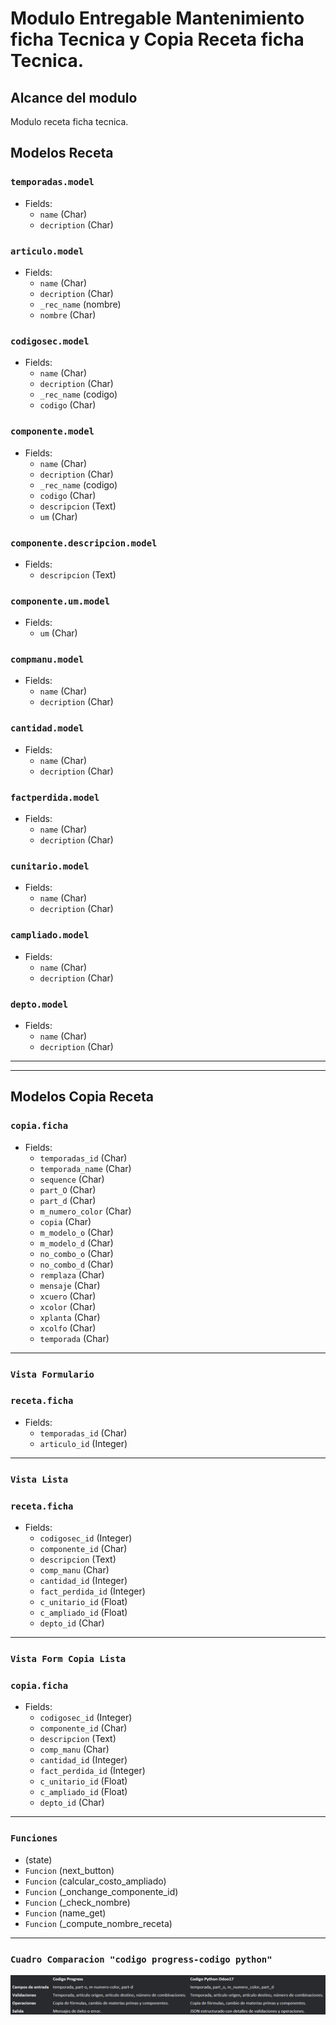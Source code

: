# Modulo Entregable Mantenimiento ficha Tecnica y Copia Receta ficha Tecnica. 

## Alcance del modulo

Modulo receta ficha tecnica. 

## Modelos Receta

### `temporadas.model`
- Fields:
  - `name` (Char)
  - `decription` (Char)

### `articulo.model`
- Fields:
  - `name` (Char)
  - `decription` (Char)
  - `_rec_name` (nombre)
  - `nombre` (Char)

### `codigosec.model`
- Fields:
  - `name` (Char)
  - `decription` (Char)
  - `_rec_name` (codigo)
  - `codigo` (Char)

### `componente.model`
- Fields:
  - `name` (Char)
  - `decription` (Char)
  - `_rec_name` (codigo)
  - `codigo` (Char)
  - `descripcion` (Text)
  - `um` (Char)

### `componente.descripcion.model`
- Fields:
  - `descripcion` (Text)

### `componente.um.model`
- Fields:
  - `um` (Char)

### `compmanu.model`
- Fields:
  - `name` (Char)
  - `decription` (Char)

### `cantidad.model`
- Fields:
  - `name` (Char)
  - `decription` (Char)

### `factperdida.model`
- Fields:
  - `name` (Char)
  - `decription` (Char)

### `cunitario.model`
- Fields:
  - `name` (Char)
  - `decription` (Char)

### `campliado.model`
- Fields:
  - `name` (Char)
  - `decription` (Char)

### `depto.model`
- Fields:
  - `name` (Char)
  - `decription` (Char)
____
_____________________________________________

## Modelos Copia Receta

### `copia.ficha`
- Fields:
  - `temporadas_id` (Char)
  - `temporada_name` (Char)
  - `sequence` (Char)
  - `part_O` (Char)
  - `part_d` (Char)
  - `m_numero_color` (Char)
  - `copia` (Char)
  - `m_modelo_o` (Char)
  - `m_modelo_d` (Char)
  - `no_combo_o` (Char)
  - `no_combo_d` (Char)
  - `remplaza` (Char)
  - `mensaje` (Char)
  - `xcuero` (Char)
  - `xcolor` (Char)
  - `xplanta` (Char)
  - `xcolfo` (Char)
  - `temporada` (Char)

_________________________________________________

### `Vista Formulario`
### `receta.ficha`
- Fields:
  - `temporadas_id` (Char)
  - `articulo_id` (Integer)

_________________________________________________

### `Vista Lista`
### `receta.ficha`
- Fields:
  - `codigosec_id` (Integer)
  - `componente_id` (Char)
  - `descripcion` (Text)
  - `comp_manu` (Char)
  - `cantidad_id` (Integer)
  - `fact_perdida_id` (Integer)
  - `c_unitario_id` (Float)
  - `c_ampliado_id` (Float)
  - `depto_id` (Char)

_________________________________________________

### `Vista Form Copia Lista`
### `copia.ficha`
- Fields:
  - `codigosec_id` (Integer)
  - `componente_id` (Char)
  - `descripcion` (Text)
  - `comp_manu` (Char)
  - `cantidad_id` (Integer)
  - `fact_perdida_id` (Integer)
  - `c_unitario_id` (Float)
  - `c_ampliado_id` (Float)
  - `depto_id` (Char)

_________________________________________________

### `Funciones`

  - (state)
  - `Funcion` (next_button)
  - `Funcion` (calcular_costo_ampliado)
  - `Funcion` (_onchange_componente_id)
  - `Funcion` (_check_nombre)
  - `Funcion` (name_get)
  - `Funcion` (_compute_nombre_receta)

  _________________________________________________
  
  ### `Cuadro Comparacion "codigo progress-codigo python"`
  
  
  ![Cuadro Comparacion](./cuadro_comparacion.png)
